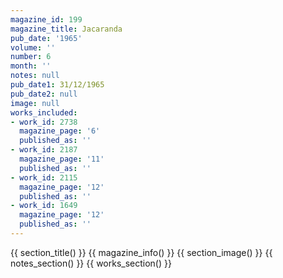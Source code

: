 ```yaml
---
magazine_id: 199
magazine_title: Jacaranda
pub_date: '1965'
volume: ''
number: 6
month: ''
notes: null
pub_date1: 31/12/1965
pub_date2: null
image: null
works_included:
- work_id: 2738
  magazine_page: '6'
  published_as: ''
- work_id: 2187
  magazine_page: '11'
  published_as: ''
- work_id: 2115
  magazine_page: '12'
  published_as: ''
- work_id: 1649
  magazine_page: '12'
  published_as: ''
---
```


{{ section_title() }}
{{ magazine_info() }}
{{ section_image() }}
{{ notes_section() }}
{{ works_section() }}

